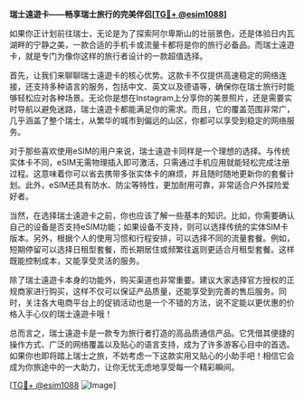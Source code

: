 **瑞士遠遊卡——畅享瑞士旅行的完美伴侣[[TG💪+ @esim1088](https://t.me/s/esim1088)]**

如果你正计划前往瑞士，无论是为了探索阿尔卑斯山的壮丽景色，还是体验日内瓦湖畔的宁静之美，一款合适的手机卡或流量卡都将是你的旅行必备品。而瑞士遠遊卡，就是专门为像你这样的旅行者设计的一款超值选择。

首先，让我们来聊聊瑞士遠遊卡的核心优势。这款卡不仅提供高速稳定的网络连接，还支持多种语言的服务，包括中文、英文以及德语等，确保你在瑞士旅行时能够轻松应对各种场景。无论你是想在Instagram上分享你的美景照片，还是需要实时导航以避免迷路，瑞士遠遊卡都能满足你的需求。而且，它的覆盖范围非常广，几乎涵盖了整个瑞士，从繁华的城市到偏远的山区，你都可以享受到稳定的网络服务。

对于那些喜欢使用eSIM的用户来说，瑞士遠遊卡同样是一个理想的选择。与传统实体卡不同，eSIM无需物理插入即可激活，只需通过手机应用就能轻松完成注册过程。这意味着你可以省去携带多张实体卡的麻烦，并且随时随地更新你的套餐计划。此外，eSIM还具有防水、防尘等特性，更加耐用可靠，非常适合户外探险爱好者。

当然，在选择瑞士遠遊卡之前，你也应该了解一些基本的知识。比如，你需要确认自己的设备是否支持eSIM功能；如果设备不支持，则可以选择传统的实体SIM卡版本。另外，根据个人的使用习惯和行程安排，可以选择不同的流量套餐。例如，短期停留可以选择日租型套餐，而长期居住或频繁往返则更适合月租型套餐。这样既能控制成本，又能享受灵活的服务。

除了瑞士遠遊卡本身的功能外，购买渠道也非常重要。建议大家选择官方授权的正规商家进行购买，这样不仅可以保证产品质量，还能享受到完善的售后服务。同时，关注各大电商平台上的促销活动也是一个不错的方法，说不定能以更优惠的价格入手心仪的瑞士遠遊卡哦！

总而言之，瑞士遠遊卡是一款专为旅行者打造的高品质通信产品。它凭借其便捷的操作方式、广泛的网络覆盖以及贴心的语言支持，成为了许多游客心目中的首选。如果你也即将踏上瑞士之旅，不妨考虑一下这款实用又贴心的小助手吧！相信它会成为你旅途中的一大助力，让你无忧无虑地享受每一个精彩瞬间。

[[TG💪+ @esim1088](https://t.me/s/esim1088) ![Image](https://i.postimg.cc/4NQfJmqS/Snipaste-2025-05-13-00-14-12.png)]